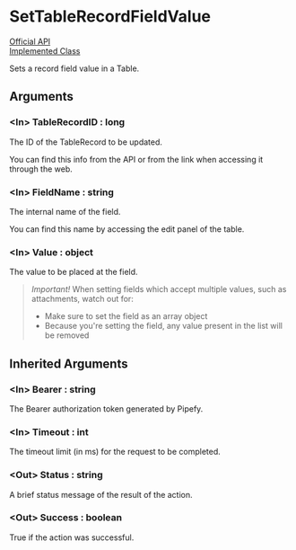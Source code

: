 # SetTableRecordFieldValue

[Official API](https://api-docs.pipefy.com/reference/mutations/setTableRecordFieldValue/)  
[Implemented Class](../Capgemini.Pipefy/TableRecord/SetTableRecordFieldValue.cs)

Sets a record field value in a Table.

## Arguments

### &lt;In&gt; TableRecordID : long

The ID of the TableRecord to be updated.

You can find this info from the API or from the link when accessing it through the web.

### &lt;In&gt; FieldName : string

The internal name of the field.

You can find this name by accessing the edit panel of the table.

### &lt;In&gt; Value : object

The value to be placed at the field.

> *Important!* When setting fields which accept multiple values, such as attachments, watch out for:
>
> - Make sure to set the field as an array object
> - Because you're setting the field, any value present in the list will be removed

## Inherited Arguments

### &lt;In&gt; Bearer : string

The Bearer authorization token generated by Pipefy.

### &lt;In&gt; Timeout : int

The timeout limit (in ms) for the request to be completed.

### &lt;Out&gt; Status : string

A brief status message of the result of the action.

### &lt;Out&gt; Success : boolean

True if the action was successful.